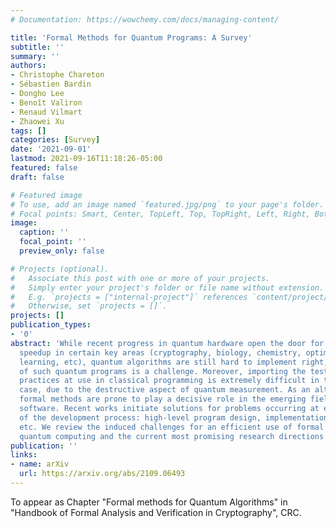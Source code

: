 ```yaml
---
# Documentation: https://wowchemy.com/docs/managing-content/

title: 'Formal Methods for Quantum Programs: A Survey'
subtitle: ''
summary: ''
authors:
- Christophe Chareton
- Sébastien Bardin
- Dongho Lee
- Benoît Valiron
- Renaud Vilmart
- Zhaowei Xu
tags: []
categories: [Survey]
date: '2021-09-01'
lastmod: 2021-09-16T11:18:26-05:00
featured: false
draft: false

# Featured image
# To use, add an image named `featured.jpg/png` to your page's folder.
# Focal points: Smart, Center, TopLeft, Top, TopRight, Left, Right, BottomLeft, Bottom, BottomRight.
image:
  caption: ''
  focal_point: ''
  preview_only: false

# Projects (optional).
#   Associate this post with one or more of your projects.
#   Simply enter your project's folder or file name without extension.
#   E.g. `projects = ["internal-project"]` references `content/project/deep-learning/index.md`.
#   Otherwise, set `projects = []`.
projects: []
publication_types:
- '0'
abstract: 'While recent progress in quantum hardware open the door for significant
  speedup in certain key areas (cryptography, biology, chemistry, optimization, machine
  learning, etc), quantum algorithms are still hard to implement right, and the validation
  of such quantum programs is a challenge. Moreover, importing the testing and debugging
  practices at use in classical programming is extremely difficult in the quantum
  case, due to the destructive aspect of quantum measurement. As an alternative strategy,
  formal methods are prone to play a decisive role in the emerging field of quantum
  software. Recent works initiate solutions for problems occurring at every stage
  of the development process: high-level program design, implementation, compilation,
  etc. We review the induced challenges for an efficient use of formal methods in
  quantum computing and the current most promising research directions.'
publication: ''
links:
- name: arXiv
  url: https://arxiv.org/abs/2109.06493
---
```

To appear as Chapter "Formal methods for Quantum Algorithms" in "Handbook of Formal Analysis and Verification in Cryptography", CRC.